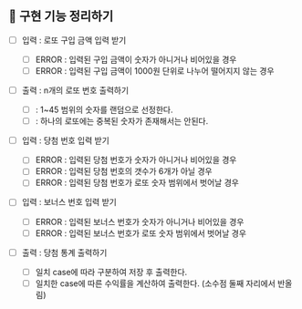 ## 🚀 구현 기능 정리하기

- [ ] 입력 : 로또 구입 금액 입력 받기

  - [ ] ERROR : 입력된 구입 금액이 숫자가 아니거나 비어있을 경우
  - [ ] ERROR : 입력된 구입 금액이 1000원 단위로 나누어 떨어지지 않는 경우

- [ ] 출력 : n개의 로또 번호 출력하기

  - [ ] : 1~45 범위의 숫자를 랜덤으로 선정한다.
  - [ ] : 하나의 로또에는 중복된 숫자가 존재해서는 안된다.

- [ ] 입력 : 당첨 번호 입력 받기

  - [ ] ERROR : 입력된 당첨 번호가 숫자가 아니거나 비어있을 경우
  - [ ] ERROR : 입력된 당첨 번호의 갯수가 6개가 아닐 경우
  - [ ] ERROR : 입력된 당첨 번호가 로또 숫자 범위에서 벗어날 경우

- [ ] 입력 : 보너스 번호 입력 받기

  - [ ] ERROR : 입력된 보너스 번호가 숫자가 아니거나 비어있을 경우
  - [ ] ERROR : 입력된 보너스 번호가 로또 숫자 범위에서 벗어날 경우

- [ ] 출력 : 당첨 통계 출력하기
  - [ ] 일치 case에 따라 구분하여 저장 후 출력한다.
  - [ ] 일치한 case에 따른 수익률을 계산하여 출력한다. (소수점 둘째 자리에서 반올림)

